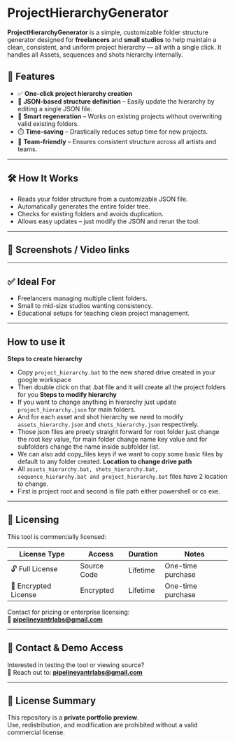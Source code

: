 # ProjectHierarchyGenerator

**ProjectHierarchyGenerator** is a simple, customizable folder structure generator designed for **freelancers** and **small studios** to help maintain a clean, consistent, and uniform project hierarchy — all with a single click. It handles all Assets, sequences and shots hierarchy internally.

## 🚀 Features

- ✅ **One-click project hierarchy creation**
- 🔄 **JSON-based structure definition** – Easily update the hierarchy by editing a single JSON file.
- 🧠 **Smart regeneration** – Works on existing projects without overwriting valid existing folders.
- ⏱️ **Time-saving** – Drastically reduces setup time for new projects.
- 🤝 **Team-friendly** – Ensures consistent structure across all artists and teams.

---

## 🛠 How It Works

- Reads your folder structure from a customizable JSON file.
- Automatically generates the entire folder tree.
- Checks for existing folders and avoids duplication.
- Allows easy updates – just modify the JSON and rerun the tool.

---

## 📸 Screenshots / Video links

---

## ✅ Ideal For
- Freelancers managing multiple client folders.
- Small to mid-size studios wanting consistency.
- Educational setups for teaching clean project management.

---

## How to use it

**Steps to create hierarchy**
- Copy `project_hierarchy.bat` to the new shared drive created in your google workspace
- Then double click on that .bat file and it will create all the project folders for you
**Steps to modify hierarchy**
- If you want to change anything in hierarchy just update `project_hierarchy.json` for main folders.
- And for each asset and shot hierarchy we need to modify `assets_hierarchy.json` and `shots_hierarchy.json` respectively.
- Those json files are preety straight forward for root folder just change the root key value, for main folder change name key value and for subfolders change the name inside subfolder list.
- We can also add copy_files keys if we want to copy some basic files by default to any folder created.
**Location to change drive path**
- All `assets_hierarchy.bat, shots_hierarchy.bat, sequence_hierarchy.bat and project_hierarchy.bat` files have 2 location to change.
- First is project root and second is file path either powershell or cs exe.

---

## 🔐 Licensing

This tool is commercially licensed:

| License Type       | Access        | Duration | Notes                         |
|--------------------|---------------|----------|-------------------------------|
| 🔓 Full License      | Source Code | Lifetime | One-time purchase             |
| 🔐 Encrypted License | Encrypted   | Lifetime | One-time purchase             |

Contact for pricing or enterprise licensing:  
📧 **pipelineyantrlabs@gmail.com**

---

## 🙋 Contact & Demo Access

Interested in testing the tool or viewing source?  
📧 Reach out to: **pipelineyantrlabs@gmail.com**

---

## 🧾 License Summary

This repository is a **private portfolio preview**.  
Use, redistribution, and modification are prohibited without a valid commercial license.